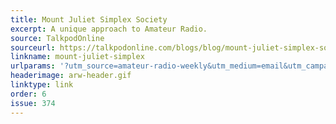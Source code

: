 ```yaml
---
title: Mount Juliet Simplex Society
excerpt: A unique approach to Amateur Radio.
source: TalkpodOnline
sourceurl: https://talkpodonline.com/blogs/blog/mount-juliet-simplex-society-a-unique-approach-to-amateur-radio
linkname: mount-juliet-simplex
urlparams: '?utm_source=amateur-radio-weekly&utm_medium=email&utm_campaign=newsletter'
headerimage: arw-header.gif
linktype: link
order: 6
issue: 374
---
```

